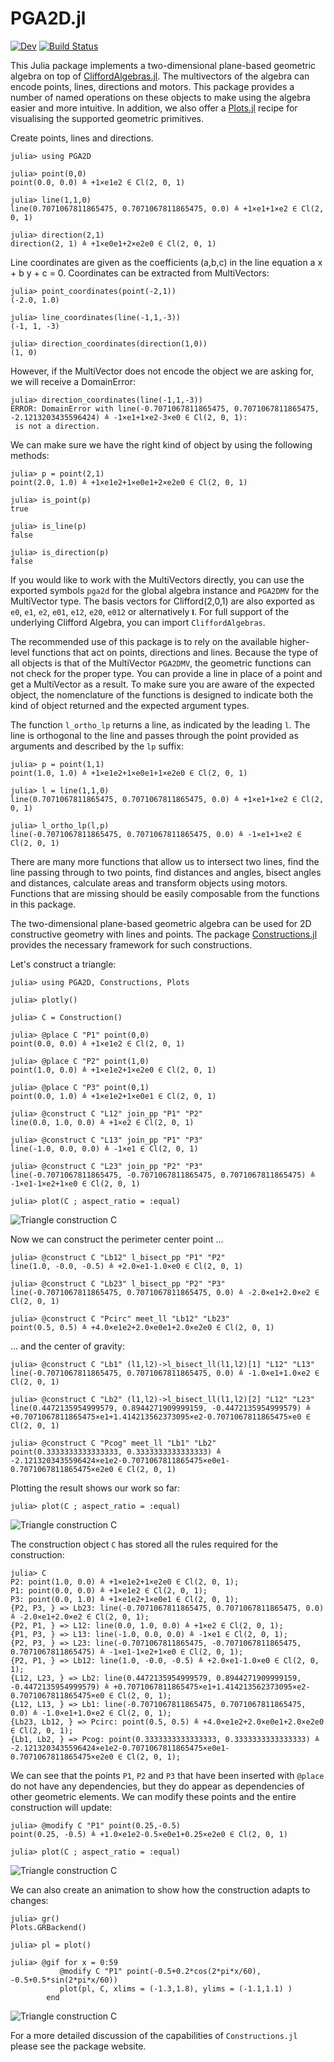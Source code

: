 # PGA2D.jl

[![Dev](https://img.shields.io/badge/docs-dev-blue.svg)](https://ATell-SoundTheory.github.io/PGA2D.jl/dev)
[![Build Status](https://github.com/ATell-SoundTheory/PGA2D.jl/workflows/CI/badge.svg)](https://github.com/ATell-SoundTheory/PGA2D.jl/actions)

This Julia package implements a two-dimensional plane-based geometric algebra on top of [CliffordAlgebras.jl](https://github.com/ATell-SoundTheory/CliffordAlgebras.jl). The multivectors of the algebra can encode points, lines, directions and motors. This package provides a number of named operations on these objects to make using the algebra easier and more intuitive. In addition, we also offer a [Plots.jl](http://docs.juliaplots.org/latest/) recipe for visualising the supported geometric primitives.

Create points, lines and directions.
```
julia> using PGA2D

julia> point(0,0)
point(0.0, 0.0) ≜ +1×e1e2 ∈ Cl(2, 0, 1)

julia> line(1,1,0)
line(0.7071067811865475, 0.7071067811865475, 0.0) ≜ +1×e1+1×e2 ∈ Cl(2, 0, 1)

julia> direction(2,1)
direction(2, 1) ≜ +1×e0e1+2×e2e0 ∈ Cl(2, 0, 1)
```

Line coordinates are given as the coefficients (a,b,c) in the line equation a x + b y + c = 0. Coordinates can be extracted from MultiVectors:

```
julia> point_coordinates(point(-2,1))
(-2.0, 1.0)

julia> line_coordinates(line(-1,1,-3))
(-1, 1, -3)

julia> direction_coordinates(direction(1,0))
(1, 0)
```

However, if the MultiVector does not encode the object we are asking for, we will receive a DomainError:

```
julia> direction_coordinates(line(-1,1,-3))
ERROR: DomainError with line(-0.7071067811865475, 0.7071067811865475, -2.1213203435596424) ≜ -1×e1+1×e2-3×e0 ∈ Cl(2, 0, 1):
 is not a direction.
```

We can make sure we have the right kind of object by using the following methods:

```
julia> p = point(2,1)
point(2.0, 1.0) ≜ +1×e1e2+1×e0e1+2×e2e0 ∈ Cl(2, 0, 1)

julia> is_point(p)
true

julia> is_line(p)
false

julia> is_direction(p)
false
```

If you would like to work with the MultiVectors directly, you can use the exported symbols `pga2d` for the global algebra instance and `PGA2DMV` for the MultiVector type. The basis vectors for Clifford(2,0,1) are also exported as `e0`, `e1`, `e2`, `e01`, `e12`, `e20`, `e012` or alternatively `𝐈`. For full support of the underlying Clifford Algebra, you can import `CliffordAlgebras`.

The recommended use of this package is to rely on the available higher-level functions that act on points, directions and lines. Because the type of all objects is that of the MultiVector `PGA2DMV`, the geometric functions can not check for the proper type. You can provide a line in place of a point and get a MultiVector as a result. To make sure you are aware of the expected object, the nomenclature of the functions is designed to indicate both the kind of object returned and the expected argument types.

The function `l_ortho_lp` returns a line, as indicated by the leading `l`. The line is orthogonal to the line and passes through the point provided as arguments and described by the `lp` suffix:

```
julia> p = point(1,1)
point(1.0, 1.0) ≜ +1×e1e2+1×e0e1+1×e2e0 ∈ Cl(2, 0, 1)

julia> l = line(1,1,0)
line(0.7071067811865475, 0.7071067811865475, 0.0) ≜ +1×e1+1×e2 ∈ Cl(2, 0, 1)

julia> l_ortho_lp(l,p)
line(-0.7071067811865475, 0.7071067811865475, 0.0) ≜ -1×e1+1×e2 ∈ Cl(2, 0, 1)
```

There are many more functions that allow us to intersect two lines, find the line passing through to two points, find distances and angles, bisect angles and distances, calculate areas and transform objects using motors. Functions that are missing should be easily composable from the functions in this package.

The two-dimensional plane-based geometric algebra can be used for 2D constructive geometry with lines and points. The package [Constructions.jl](https://github.com/ATell-SoundTheory/Constructions.jl) provides the necessary framework for such constructions.

Let's construct a triangle:

```
julia> using PGA2D, Constructions, Plots

julia> plotly()

julia> C = Construction()

julia> @place C "P1" point(0,0)
point(0.0, 0.0) ≜ +1×e1e2 ∈ Cl(2, 0, 1)

julia> @place C "P2" point(1,0)
point(1.0, 0.0) ≜ +1×e1e2+1×e2e0 ∈ Cl(2, 0, 1)

julia> @place C "P3" point(0,1)
point(0.0, 1.0) ≜ +1×e1e2+1×e0e1 ∈ Cl(2, 0, 1)

julia> @construct C "L12" join_pp "P1" "P2"
line(0.0, 1.0, 0.0) ≜ +1×e2 ∈ Cl(2, 0, 1)

julia> @construct C "L13" join_pp "P1" "P3"
line(-1.0, 0.0, 0.0) ≜ -1×e1 ∈ Cl(2, 0, 1)

julia> @construct C "L23" join_pp "P2" "P3"
line(-0.7071067811865475, -0.7071067811865475, 0.7071067811865475) ≜ -1×e1-1×e2+1×e0 ∈ Cl(2, 0, 1)

julia> plot(C ; aspect_ratio = :equal)
```
![Triangle construction C](https://raw.githubusercontent.com/ATell-SoundTheory/Constructions.jl/main/docs/img/triangle1.svg "Triangle Construction C")

Now we can construct the perimeter center point ...

```
julia> @construct C "Lb12" l_bisect_pp "P1" "P2"
line(1.0, -0.0, -0.5) ≜ +2.0×e1-1.0×e0 ∈ Cl(2, 0, 1)

julia> @construct C "Lb23" l_bisect_pp "P2" "P3"
line(-0.7071067811865475, 0.7071067811865475, 0.0) ≜ -2.0×e1+2.0×e2 ∈ Cl(2, 0, 1)

julia> @construct C "Pcirc" meet_ll "Lb12" "Lb23"
point(0.5, 0.5) ≜ +4.0×e1e2+2.0×e0e1+2.0×e2e0 ∈ Cl(2, 0, 1)
```

... and the center of gravity:

```
julia> @construct C "Lb1" (l1,l2)->l_bisect_ll(l1,l2)[1] "L12" "L13"
line(-0.7071067811865475, 0.7071067811865475, 0.0) ≜ -1.0×e1+1.0×e2 ∈ Cl(2, 0, 1)

julia> @construct C "Lb2" (l1,l2)->l_bisect_ll(l1,l2)[2] "L12" "L23"
line(0.4472135954999579, 0.8944271909999159, -0.4472135954999579) ≜ +0.7071067811865475×e1+1.414213562373095×e2-0.7071067811865475×e0 ∈ Cl(2, 0, 1)

julia> @construct C "Pcog" meet_ll "Lb1" "Lb2"
point(0.3333333333333333, 0.3333333333333333) ≜ -2.1213203435596424×e1e2-0.7071067811865475×e0e1-0.7071067811865475×e2e0 ∈ Cl(2, 0, 1)
```

Plotting the result shows our work so far:

```
julia> plot(C ; aspect_ratio = :equal)
```
![Triangle construction C](https://raw.githubusercontent.com/ATell-SoundTheory/Constructions.jl/main/docs/img/triangle2.svg "Triangle Construction C")

The construction object `C` has stored all the rules required for the construction:

```
julia> C
P2: point(1.0, 0.0) ≜ +1×e1e2+1×e2e0 ∈ Cl(2, 0, 1); 
P1: point(0.0, 0.0) ≜ +1×e1e2 ∈ Cl(2, 0, 1); 
P3: point(0.0, 1.0) ≜ +1×e1e2+1×e0e1 ∈ Cl(2, 0, 1); 
{P2, P3, } => Lb23: line(-0.7071067811865475, 0.7071067811865475, 0.0) ≜ -2.0×e1+2.0×e2 ∈ Cl(2, 0, 1); 
{P2, P1, } => L12: line(0.0, 1.0, 0.0) ≜ +1×e2 ∈ Cl(2, 0, 1); 
{P1, P3, } => L13: line(-1.0, 0.0, 0.0) ≜ -1×e1 ∈ Cl(2, 0, 1); 
{P2, P3, } => L23: line(-0.7071067811865475, -0.7071067811865475, 0.7071067811865475) ≜ -1×e1-1×e2+1×e0 ∈ Cl(2, 0, 1); 
{P2, P1, } => Lb12: line(1.0, -0.0, -0.5) ≜ +2.0×e1-1.0×e0 ∈ Cl(2, 0, 1); 
{L12, L23, } => Lb2: line(0.4472135954999579, 0.8944271909999159, -0.4472135954999579) ≜ +0.7071067811865475×e1+1.414213562373095×e2-0.7071067811865475×e0 ∈ Cl(2, 0, 1); 
{L12, L13, } => Lb1: line(-0.7071067811865475, 0.7071067811865475, 0.0) ≜ -1.0×e1+1.0×e2 ∈ Cl(2, 0, 1); 
{Lb23, Lb12, } => Pcirc: point(0.5, 0.5) ≜ +4.0×e1e2+2.0×e0e1+2.0×e2e0 ∈ Cl(2, 0, 1); 
{Lb1, Lb2, } => Pcog: point(0.3333333333333333, 0.3333333333333333) ≜ -2.1213203435596424×e1e2-0.7071067811865475×e0e1-0.7071067811865475×e2e0 ∈ Cl(2, 0, 1); 
```

We can see that the points `P1`, `P2` and `P3` that have been inserted with `@place` do not have any dependencies, but they do appear as dependencies of other geometric elements. We can modify these points and the entire construction will update:

```
julia> @modify C "P1" point(0.25,-0.5)
point(0.25, -0.5) ≜ +1.0×e1e2-0.5×e0e1+0.25×e2e0 ∈ Cl(2, 0, 1)

julia> plot(C ; aspect_ratio = :equal)
```
![Triangle construction C](https://raw.githubusercontent.com/ATell-SoundTheory/Constructions.jl/main/docs/img/triangle3.svg "Triangle Construction C")


We can also create an animation to show how the construction adapts to changes:

```
julia> gr()
Plots.GRBackend()

julia> pl = plot()

julia> @gif for x = 0:59
           @modify C "P1" point(-0.5+0.2*cos(2*pi*x/60), -0.5+0.5*sin(2*pi*x/60))
           plot(pl, C, xlims = (-1.3,1.8), ylims = (-1.1,1.1) )
        end
```
![Triangle construction C](https://raw.githubusercontent.com/ATell-SoundTheory/Constructions.jl/main/docs/img/triangle_anim.gif "Triangle Construction C")


For a more detailed discussion of the capabilities of `Constructions.jl` please see the package website.
